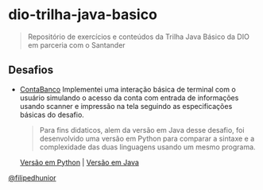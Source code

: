 # dio-trilha-java-basico
> Repositório de exercícios e conteúdos da Trilha Java Básico da DIO em parceria com o Santander

## Desafios
- [ContaBanco](https://github.com/filipedhunior/dio-trilha-java-basico/tree/main/ContaBanco)
Implementei uma interação básica de terminal com o usuário simulando o acesso da conta com entrada de informações usando scanner e impressão na tela seguindo as especificações básicas do desafio. 

  > Para fins didaticos, alem da versão em Java desse desafio, foi desenvolvido uma versão em Python para comparar a sintaxe e a complexidade das duas linguagens usando um mesmo programa.

  [Versão em Python](https://github.com/filipedhunior/dio-trilha-java-basico/blob/main/ContaBanco/ContaTerminal.py) | [Versão em Java](https://github.com/filipedhunior/dio-trilha-java-basico/tree/main/ContaBanco/src)

[@filipedhunior](github.com/filipedhunior)
